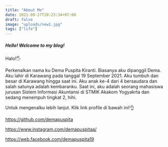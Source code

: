 ```yaml
---
title: "About Me"
date: 2021-09-27T20:23:34+07:00
draft: false
image: "uploads/new1.jpg"
tags: ["life"]
---
```


##### Hello! Welcome to my blog!

Halo!🖐

Perkenalkan nama ku Dema Puspita Kiranti. Biasanya aku dipanggil Dema. Aku lahir di Karawang pada tanggal 19 September 2021. Aku tumbuh dan besar di Karawang hingga saat ini. Aku anak ke-4 dari 4 bersaudara dan salah satunya adalah kembaranku. Saat ini, aku adalah seorang mahasiswa jurusan Sistem Informasi Akuntansi di STMIK Akakom Yogyakrta dan sedang menempuh tingkat 2, hihi.

Untuk mengenalku lebih lanjut. Klik link profile di bawah ini!👌

<https://github.com/demapuspita>

<https://www.instagram.com/demapuspitaa/>

<https://web.facebook.com/demapuspita19>
</div>